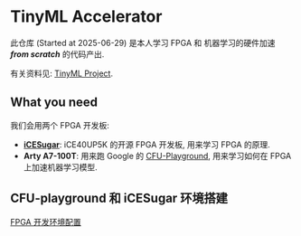 # TinyML Accelerator

此仓库 (Started at 2025-06-29) 是本人学习 FPGA 和 机器学习的硬件加速 ***from scratch*** 的代码产出.

有关资料见: [TinyML Project](https://marcobisky.github.io/tinyml/).

## What you need

我们会用两个 FPGA 开发板:

- [**iCESugar**](https://github.com/wuxx/icesugar): iCE40UP5K 的开源 FPGA 开发板, 用来学习 FPGA 的原理.
- **Arty A7-100T**: 用来跑 Google 的 [CFU-Playground](https://cfu-playground.readthedocs.io/en/latest/index.html), 用来学习如何在 FPGA 上加速机器学习模型.

## CFU-playground 和 iCESugar 环境搭建

[FPGA 开发环境配置](https://marcobisky.github.io/tinyml/env-setup.html)